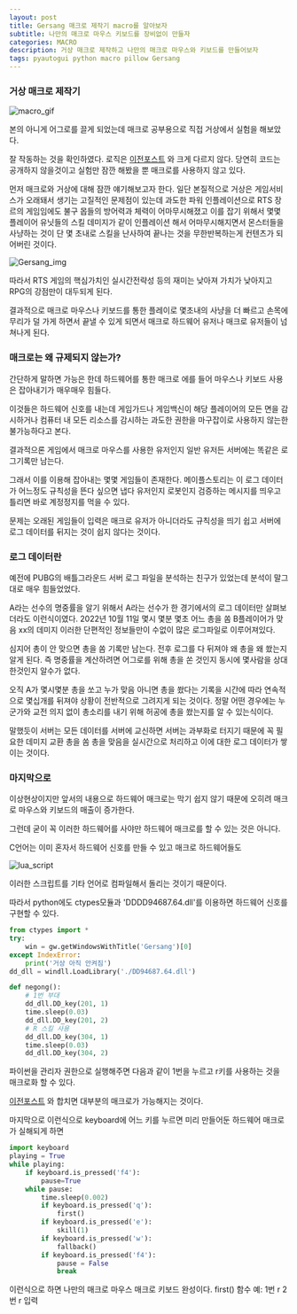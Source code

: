 ```yaml
---
layout: post
title: Gersang 매크로 제작기 macro를 알아보자
subtitle: 나만의 매크로 마우스 키보드를 장비없이 만들자
categories: MACRO
description: 거상 매크로 제작하고 나만의 매크로 마우스와 키보드를 만들어보자
tags: pyautogui python macro pillow Gersang
---
```


### 거상 매크로 제작기
![macro_gif](/assets/images/2022-10-05-firstpost/송어인macro.gif)

본의 아니게 어그로를 끌게 되었는데 매크로 공부용으로 직접 거상에서 실험을 해보았다. 

잘 작동하는 것을 확인하였다. 로직은 [이전포스트](https://code-y-learner.github.io/macro/2022/10/18/making-macro-chrome-dinosaur.html) 와 크게 다르지 않다. 당연히 코드는 공개하지 않을것이고 실험만 잠깐 해봤을 뿐 매크로를 사용하지 않고 있다.

먼저 매크로와 거상에 대해 잠깐 얘기해보고자 한다. 일단 본질적으로 거상은 게임서비스가 오래돼서 생기는 고질적인 문제점이 있는데 과도한 파워 인플레이션으로 RTS 장르의 게임임에도 불구 몹들의 방어력과 체력이 어마무시해졌고 이를 잡기 위해서 몇몇 플레이어 유닛들의 스킬 데미지가 같이 인플레이션 해서 어마무시해지면서 몬스터들을 사냥하는 것이 단 몇 초내로 스킬을 난사하여 끝나는 것을 무한반복하는게 컨텐츠가 되어버린 것이다.

![Gersang_img](https://w.namu.la/s/1e9b7c404b4b589e1e7a1f22d4b80bf2b04f2eedb57c90cf4133221847f4a8f6677db18913c37f354b3a10f102f83a700db83ce73c6656828eb3c618e5add4fb530a4b7ee8bcca47370c0c8c0088495dfed8bcdfb4789af8f3aaa3abe711f3df)

따라서 RTS 게임의 핵심가치인 실시간전략성 등의 재미는 낮아져 가치가 낮아지고 RPG의 강점만이 대두되게 된다. 

결과적으로 매크로 마우스나 키보드를 통한 플레이로 몇초내의 사냥을 더 빠르고 손목에 무리가 덜 가게 하면서 끝낼 수 있게 되면서 매크로 하드웨어 유저나 매크로 유저들이 넘쳐나게 된다.

### 매크로는 왜 규제되지 않는가?

간단하게 말하면 가능은 한데 하드웨어를 통한 매크로 에를 들어 마우스나 키보드 사용은 잡아내기가 매우매우 힘들다.

이것들은 하드웨어 신호를 내는데 게임가드나 게임백신이 해당 플레이어의 모든 면을 감시하거나 컴퓨터 내 모든 리소스를 감시하는 과도한 권한을 마구잡이로 사용하지 않는한 불가능하다고 본다.

결과적으론 게임에서 매크로 마우스를 사용한 유저인지 일반 유저든 서버에는 똑같은 로그기록만 남는다.

그래서 이를 이용해 잡아내는 몇몇 게임들이 존재한다. 메이플스토리는 이 로그 데이터가 어느정도 규칙성을 뜬다 싶으면 냅다 유저인지 로봇인지 검증하는 메시지를 띄우고 틀리면 바로 계정정지를 먹을 수 있다.

문제는 오래된 게임들이 입력은 매크로 유저가 아니더라도 규칙성을 띄기 쉽고 서버에 로그 데이터를 뒤지는 것이 쉽지 않다는 것이다.

### 로그 데이터란

예전에 PUBG의 배틀그라운드 서버 로그 파일을 분석하는 친구가 있었는데 분석이 말그대로 매우 힘들었었다.

A라는 선수의 명중률을 알기 위해서 A라는 선수가 한 경기에서의 로그 데이터만 살펴보더라도 이런식이였다. 2022년 10월 11일 몇시 몇분 몇초 어느 총을 쏨 B플레이어가 맞음 xx의 데미지 이러한 단편적인 정보들만이 수없이 많은 로그파일로 이루어져있다.

심지어 총이 안 맞으면 총을 쏨 기록만 남는다. 전후 로그를 다 뒤져야 왜 총을 왜 쐈는지 알게 된다. 즉 명중률을 계산하려면 어그로를 위해 총을 쏜 것인지 동시에 몇사람을 상대한것인지 알수가 없다.

오직 A가 몇시몇분 총을 쏘고 누가 맞음 아니면 총을 쐈다는 기록을 시간에 따라 연속적으로 몇십개를 뒤져야 상황이 전반적으로 그려지게 되는 것이다. 정말 어떤 경우에는 누군가와 교전 의지 없이 총소리를 내기 위해 허공에 총을 쐈는지를 알 수 있는식이다.

말했듯이 서버는 모든 데이터를 서버에 교신하면 서버는 과부화로 터지기 때문에 꼭 필요한 데미지 교환 총을 쏨 총을 맞음을 실시간으로 처리하고 이에 대한 로그 데이터가 쌓이는 것이다.

### 마지막으로

이상현상이지만 앞서의 내용으로 하드웨어 매크로는 막기 쉽지 않기 때문에 오히려 매크로 마우스와 키보드의 매출이 증가한다.

그런데 굳이 꼭 이러한 하드웨어를 사야만 하드웨어 매크로를 할 수 있는 것은 아니다.

C언어는 이미 혼자서 하드웨어 신호를 만들 수 있고 매크로 하드웨어들도 

![lua_script](https://i0.wp.com/blog.altair.co.kr/wp-content/uploads/2018/10/dipole_lua.jpg)

이러한 스크립트를 기타 언어로 컴파일해서 돌리는 것이기 때문이다.

따라서 python에도 ctypes모듈과 'DDDD94687.64.dll'를 이용하면 하드웨어 신호를 구현할 수 있다.
```python
from ctypes import *
try:
    win = gw.getWindowsWithTitle('Gersang')[0]
except IndexError:
    print('거상 아직 안켜짐')
dd_dll = windll.LoadLibrary('./DD94687.64.dll')
```

```python
def negong():
    # 1번 부대
    dd_dll.DD_key(201, 1)
    time.sleep(0.03)
    dd_dll.DD_key(201, 2)
    # R 스킬 사용
    dd_dll.DD_key(304, 1)
    time.sleep(0.03)
    dd_dll.DD_key(304, 2)
```
파이썬을 관리자 권한으로 실행해주면 다음과 같이 1번을 누르고 r키를 사용하는 것을 매크로화 할 수 있다.

[이전포스트](https://code-y-learner.github.io/macro/2022/10/18/making-macro-chrome-dinosaur.html) 와 합치면 대부분의 매크로가 가능해지는 것이다.

마지막으로 이런식으로 keyboard에 어느 키를 누르면 미리 만들어둔 하드웨어 매크로가 실해되게 하면
```python
import keyboard
playing = True
while playing:
    if keyboard.is_pressed('f4'):
        pause=True
    while pause:
        time.sleep(0.002)
        if keyboard.is_pressed('q'):
            first()
        if keyboard.is_pressed('e'):
            skill(1)
        if keyboard.is_pressed('w'):
            fallback()
        if keyboard.is_pressed('f4'):
            pause = False
            break
```
이런식으로 하면 나만의 매크로 마우스 매크로 키보드 완성이다.
first() 함수 예: 1번 r 2번 r 입력

